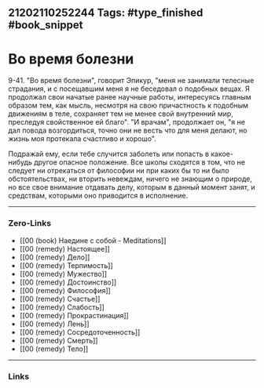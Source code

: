 21202110252244
Tags: #type_finished #book_snippet 
---
# Во время болезни

 9-41. "Во время болезни", говорит Эпикур, "меня не занимали телесные страдания, и с посещавшим меня я не беседовал о подобных вещах. Я продолжал свои начатые ранее научные работы, интересуясь главным образом тем, как мысль, несмотря на свою причастность к подобным движениям в теле, сохраняет тем не менее свой внутренний мир, преследуя свойственное ей благо". "И врачам", продолжает он, "я не дал повода возгордиться, точно они не весть что для меня делают, но жизнь моя протекала счастливо и хорошо". 
 
 Подражай ему, если тебе случится заболеть или попасть в какое-нибудь другое опасное положение. Все школы сходятся в том, что не следует ни отрекаться от философии ни при каких бы то ни было обстоятельствах, ни вторить невеждам, ничего не знающим о природе, но все свое внимание отдавать делу, которым в данный момент занят, и средствам, которыми оно приводится в исполнение. 

---
### Zero-Links
 - [[00 (book) Наедине с собой - Meditations]]
 - [[00 (remedy) Настоящее]]
 - [[00 (remedy) Дело]]
 - [[00 (remedy) Терпимость]]
 - [[00 (remedy) Мужество]]
 - [[00 (remedy) Достоинство]]
 - [[00 (remedy) Философия]]
 - [[00 (remedy) Счастье]]
 - [[00 (remedy) Слабость]]
 - [[00 (remedy) Прокрастинация]]
 - [[00 (remedy) Лень]]
 - [[00 (remedy) Сосредоточенность]]
 - [[00 (remedy) Смерть]]
 - [[00 (remedy) Тело]]
---
### Links
